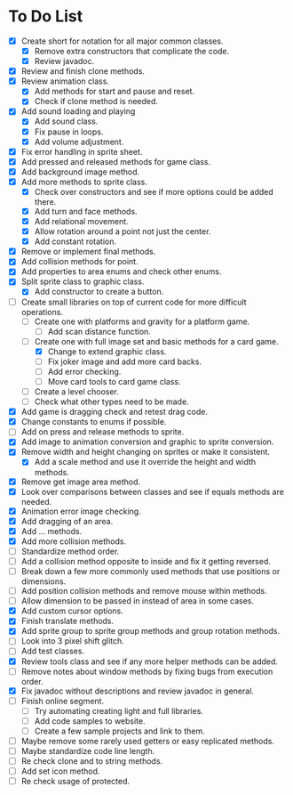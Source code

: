 # To Do List
- [x] Create short for notation for all major common classes.
  - [x] Remove extra constructors that complicate the code.
  - [x] Review javadoc.
- [x] Review and finish clone methods.
- [x] Review animation class.
  - [x] Add methods for start and pause and reset.
  - [x] Check if clone method is needed.
- [x] Add sound loading and playing
  - [x] Add sound class.
  - [x] Fix pause in loops.
  - [x] Add volume adjustment.
- [x] Fix error handling in sprite sheet.
- [x] Add pressed and released methods for game class.
- [x] Add background image method.
- [x] Add more methods to sprite class.
  - [x] Check over constructors and see if more options could be added there.
  - [x] Add turn and face methods.
  - [x] Add relational movement.
  - [x] Allow rotation around a point not just the center.
  - [x] Add constant rotation.
- [x] Remove or implement final methods.
- [x] Add collision methods for point.
- [x] Add properties to area enums and check other enums.
- [x] Split sprite class to graphic class.
  - [x] Add constructor to create a button.
- [ ] Create small libraries on top of current code for more difficult operations.
  - [ ] Create one with platforms and gravity for a platform game.
    - [ ] Add scan distance function.
  - [ ] Create one with full image set and basic methods for a card game.
    - [x] Change to extend graphic class.
    - [ ] Fix joker image and add more card backs.
    - [ ] Add error checking.
    - [ ] Move card tools to card game class.
  - [ ] Create a level chooser.
  - [ ] Check what other types need to be made.
- [x] Add game is dragging check and retest drag code.
- [x] Change constants to enums if possible.
- [ ] Add on press and release methods to sprite.
- [x] Add image to animation conversion and graphic to sprite conversion.
- [x] Remove width and height changing on sprites or make it consistent.
  - [x] Add a scale method and use it override the height and width methods.
- [x] Remove get image area method.
- [x] Look over comparisons between classes and see if equals methods are needed.
- [x] Animation error image checking.
- [x] Add dragging of an area.
- [x] Add ... methods.
- [x] Add more collision methods.
- [ ] Standardize method order.
- [ ] Add a collision method opposite to inside and fix it getting reversed.
- [ ] Break down a few more commonly used methods that use positions or dimensions.
- [ ] Add position collision methods and remove mouse within methods.
- [ ] Allow dimension to be passed in instead of area in some cases.
- [x] Add custom cursor options.
- [x] Finish translate methods.
- [x] Add sprite group to sprite group methods and group rotation methods.
- [ ] Look into 3 pixel shift glitch.
- [ ] Add test classes.
- [x] Review tools class and see if any more helper methods can be added.
- [ ] Remove notes about window methods by fixing bugs from execution order.
- [x] Fix javadoc without descriptions and review javadoc in general.
- [ ] Finish online segment.
  - [ ] Try automating creating light and full libraries.
  - [ ] Add code samples to website.
  - [ ] Create a few sample projects and link to them.
- [ ] Maybe remove some rarely used getters or easy replicated methods.
- [ ] Maybe standardize code line length.
- [ ] Re check clone and to string methods.
- [ ] Add set icon method.
- [ ] Re check usage of protected.